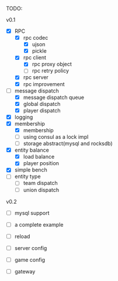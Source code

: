 TODO:

v0.1 

* [x] RPC
    * [x] rpc codec
        * [x] ujson
        * [x] pickle
    * [x] rpc client
        * [x] rpc proxy object
        * [ ] rpc retry policy
    * [x] rpc server
    * [x] rpc improvement
* [ ] message dispatch
    - [x] message dispatch queue
    - [x] global dispatch
    - [x] player dispatch
* [x] logging
* [x] membership
    * [x] membership
    * [ ] using consul as a lock impl
    * [ ] storage abstract(mysql and rocksdb)
* [x] entity balance
    * [x] load balance
    * [x] player position
* [x] simple bench
* [ ] entity type
    - [ ] team dispatch
    - [ ] union dispatch

v0.2

* [ ] mysql support
* [ ] a complete example
* [ ] reload
* [ ] server config
* [ ] game config
* [ ] gateway


